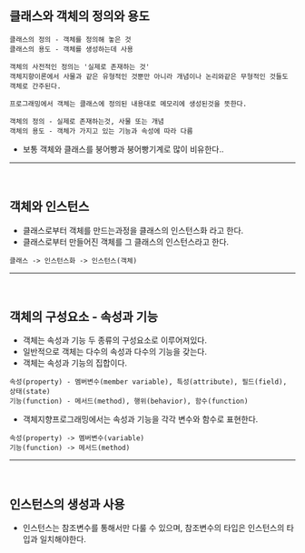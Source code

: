 ## 클래스와 객체의 정의와 용도
  ```
  클래스의 정의 - 객체를 정의해 놓은 것
  클래스의 용도 - 객체를 생성하는데 사용
  ```
  ```
  객체의 사전적인 정의는 '실제로 존재하는 것'
  객체지향이론에서 사물과 같은 유형적인 것뿐만 아니라 개념이나 논리와같은 무형적인 것들도 객체로 간주된다.
  
  프로그래밍에서 객체는 클래스에 정의된 내용대로 메모리에 생성된것을 뜻한다.
  ```
  ```
  객체의 정의 - 실제로 존재하는것, 사물 또는 개념
  객체의 용도 - 객체가 가지고 있는 기능과 속성에 따라 다름
  ```
  - 보통 객체와 클래스를 붕어빵과 붕어빵기계로 많이 비유한다..
---
<br>


## 객체와 인스턴스
  - 클래스로부터 객체를 만드는과정을 클래스의 인스턴스화 라고 한다.
  - 클래스로부터 만들어진 객체를 그 클래스의 인스턴스라고 한다.
  ```
  클래스 -> 인스턴스화 -> 인스턴스(객체)
  ```
---
<br>


  
## 객체의 구성요소 - 속성과 기능
  - 객체는 속성과 기능 두 종류의 구성요소로 이루어져있다.
  - 일반적으로 객체는 다수의 속성과 다수의 기능을 갖는다.
  - 객체는 속성과 기능의 집합이다.
  ```
  속성(property) - 멤버변수(member variable), 특성(attribute), 필드(field), 상태(state)
  기능(function) - 메서드(method), 행위(behavior), 함수(function)
  ```
  - 객체지향프로그래밍에서는 속성과 기능을 각각 변수와 함수로 표현한다.
  ```
  속성(property) -> 멤버변수(variable)
  기능(function) -> 메서드(method)
  ```
---
<br>

  
## 인스턴스의 생성과 사용
  - 인스턴스는 참조변수를 통해서만 다룰 수 있으며, 참조변수의 타입은 인스턴스의 타입과 일치해야한다.

  
  
